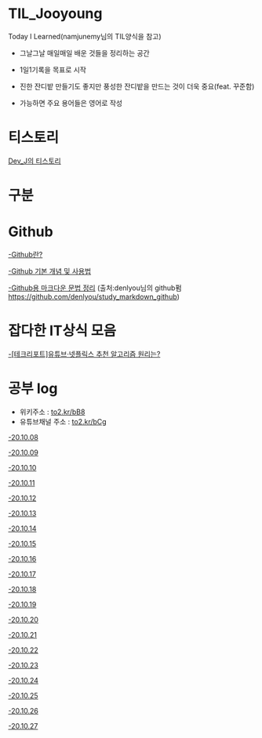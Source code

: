 # TIL_Jooyoung
Today I Learned(namjunemy님의 TIL양식을 참고)

- 그날그날 매일매일 배운 것들을 정리하는 공간

- 1일1기록을 목표로 시작

- 진한 잔디밭 만들기도 좋지만 풍성한 잔디밭을 만드는 것이 더욱 중요(feat. 꾸준함)

- 가능하면 주요 용어들은 영어로 작성
# 티스토리
[Dev_J의 티스토리](https://cjy324.tistory.com/)

# 구분

# Github

[-Github란?](https://to2.kr/bC9)

[-Github 기본 개념 및 사용법](https://to2.kr/bDa)

[-Github용 마크다운 문법 정리](https://to2.kr/bDd)
(출처:denlyou님의 github펌 https://github.com/denlyou/study_markdown_github)


# 잡다한 IT상식 모음
[-[테크리포트]유튜브·넷플릭스 추천 알고리즘 원리는?](https://to2.kr/bDc)

# 공부 log
- 위키주소 : [to2.kr/bB8](https://to2.kr/bB8)
- 유튜브채널 주소 : [to2.kr/bCg](https://to2.kr/bCg)

[-20.10.08](https://github.com/cjy324/TIL_Jooyoung/blob/main/20.10.08)

[-20.10.09](https://github.com/cjy324/TIL_Jooyoung/blob/main/20.10.09)

[-20.10.10](https://github.com/cjy324/TIL_Jooyoung/blob/main/20.10.10)

[-20.10.11](https://github.com/cjy324/TIL_Jooyoung/blob/main/20.10.11)

[-20.10.12](https://github.com/cjy324/TIL_Jooyoung/blob/main/20.10.12)

[-20.10.13](https://github.com/cjy324/TIL_Jooyoung/blob/main/20.10.13)

[-20.10.14](https://github.com/cjy324/TIL_Jooyoung/blob/main/20.10.14)

[-20.10.15](https://github.com/cjy324/TIL_Jooyoung/blob/main/20.10.15)

[-20.10.16](https://github.com/cjy324/TIL_Jooyoung/blob/main/20.10.16)

[-20.10.17](https://github.com/cjy324/TIL_Jooyoung/blob/main/20.10.17)

[-20.10.18](https://github.com/cjy324/TIL_Jooyoung/blob/main/20.10.18)

[-20.10.19](https://github.com/cjy324/TIL_Jooyoung/blob/main/20.10.19)

[-20.10.20](https://github.com/cjy324/TIL_Jooyoung/blob/main/20.10.20)

[-20.10.21](https://github.com/cjy324/TIL_Jooyoung/blob/main/20.10.21)

[-20.10.22](https://github.com/cjy324/TIL_Jooyoung/blob/main/20.10.22)

[-20.10.23](https://github.com/cjy324/TIL_Jooyoung/blob/main/20.10.23)

[-20.10.24](https://github.com/cjy324/TIL_Jooyoung/blob/main/20.10.24)

[-20.10.25](https://github.com/cjy324/TIL_Jooyoung/blob/main/20.10.25)

[-20.10.26](https://github.com/cjy324/TIL_Jooyoung/blob/main/20.10.26)

[-20.10.27](https://github.com/cjy324/TIL_Jooyoung/blob/main/20.10.27)
